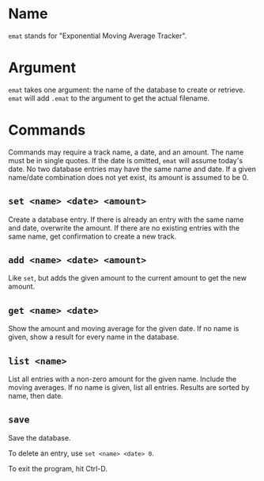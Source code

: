 # Name

`emat` stands for "Exponential Moving Average Tracker".

# Argument

`emat` takes one argument: the name of the database to create or retrieve.
`emat` will add `.emat` to the argument to get the actual filename.

# Commands

Commands may require a track name, a date, and an amount. The name must be in
single quotes. If the date is omitted, `emat` will assume today's date. No two
database entries may have the same name and date. If a given name/date
combination does not yet exist, its amount is assumed to be 0.

## `set <name> <date> <amount>`

Create a database entry. If there is already an entry with the same name and
date, overwrite the amount. If there are no existing entries with the same name,
get confirmation to create a new track.

## `add <name> <date> <amount>`

Like `set`, but adds the given amount to the current amount to get the new
amount.

## `get <name> <date>`

Show the amount and moving average for the given date. If no name is given, show
a result for every name in the database.

## `list <name>`

List all entries with a non-zero amount for the given name. Include the moving
averages. If no name is given, list all entries. Results are sorted by name,
then date.

## `save`

Save the database.

To delete an entry, use `set <name> <date> 0`.

To exit the program, hit Ctrl-D.
